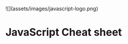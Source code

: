 <div class="sdcs-header" markdown>
  ![](assets/images/javascript-logo.png)
</div>

# JavaScript Cheat sheet
